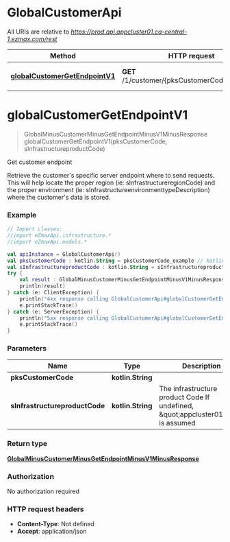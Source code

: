 # GlobalCustomerApi

All URIs are relative to *https://prod.api.appcluster01.ca-central-1.ezmax.com/rest*

Method | HTTP request | Description
------------- | ------------- | -------------
[**globalCustomerGetEndpointV1**](GlobalCustomerApi.md#globalCustomerGetEndpointV1) | **GET** /1/customer/{pksCustomerCode}/endpoint | Get customer endpoint


<a id="globalCustomerGetEndpointV1"></a>
# **globalCustomerGetEndpointV1**
> GlobalMinusCustomerMinusGetEndpointMinusV1MinusResponse globalCustomerGetEndpointV1(pksCustomerCode, sInfrastructureproductCode)

Get customer endpoint

Retrieve the customer&#39;s specific server endpoint where to send requests. This will help locate the proper region (ie: sInfrastructureregionCode) and the proper environment (ie: sInfrastructureenvironmenttypeDescription) where the customer&#39;s data is stored.

### Example
```kotlin
// Import classes:
//import eZmaxApi.infrastructure.*
//import eZmaxApi.models.*

val apiInstance = GlobalCustomerApi()
val pksCustomerCode : kotlin.String = pksCustomerCode_example // kotlin.String | 
val sInfrastructureproductCode : kotlin.String = sInfrastructureproductCode_example // kotlin.String | The infrastructure product Code  If undefined, \"appcluster01\" is assumed
try {
    val result : GlobalMinusCustomerMinusGetEndpointMinusV1MinusResponse = apiInstance.globalCustomerGetEndpointV1(pksCustomerCode, sInfrastructureproductCode)
    println(result)
} catch (e: ClientException) {
    println("4xx response calling GlobalCustomerApi#globalCustomerGetEndpointV1")
    e.printStackTrace()
} catch (e: ServerException) {
    println("5xx response calling GlobalCustomerApi#globalCustomerGetEndpointV1")
    e.printStackTrace()
}
```

### Parameters

Name | Type | Description  | Notes
------------- | ------------- | ------------- | -------------
 **pksCustomerCode** | **kotlin.String**|  |
 **sInfrastructureproductCode** | **kotlin.String**| The infrastructure product Code  If undefined, \&quot;appcluster01\&quot; is assumed | [optional] [enum: appcluster01, ezsignuser]

### Return type

[**GlobalMinusCustomerMinusGetEndpointMinusV1MinusResponse**](GlobalMinusCustomerMinusGetEndpointMinusV1MinusResponse.md)

### Authorization

No authorization required

### HTTP request headers

 - **Content-Type**: Not defined
 - **Accept**: application/json

